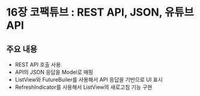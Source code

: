 # 16장 코팩튜브 : REST API, JSON, 유튜브 API

## 주요 내용

- REST API 호출 사용
- API의 JSON 응답을 Model로 매핑
- ListView와 FutureBuiler를 사용해서 API 응답을 기반으로 UI 표시
- RefreshIndicator를 사용해서 ListView의 새로고침 기능 구현
